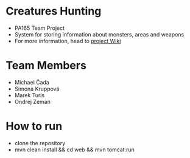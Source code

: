 # Creatures Hunting
* PA165 Team Project
* System for storing information about monsters, areas and weapons
* For more information, head to [project Wiki](https://github.com/mayoturis/PA165_CreaturesHunting/wiki)

# Team Members
* Michael Čada
* Simona Kruppová
* Marek Turis
* Ondrej Zeman

# How to run
* clone the repository
* mvn clean install && cd web && mvn tomcat:run
